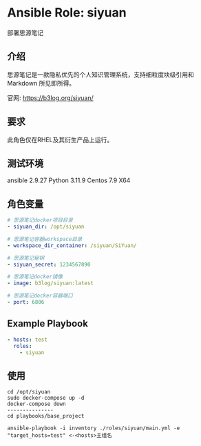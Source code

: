 # Ansible Role: siyuan
部署思源笔记

## 介绍
思源笔记是一款隐私优先的个人知识管理系统，支持细粒度块级引用和 Markdown 所见即所得。

官网: https://b3log.org/siyuan/

## 要求
此角色仅在RHEL及其衍生产品上运行。

## 测试环境
ansible 2.9.27
Python 3.11.9
Centos 7.9 X64

## 角色变量
```yaml
# 思源笔记docker项目目录
- siyuan_dir: /opt/siyuan

# 思源笔记容器workspace目录
- workspace_dir_container: /siyuan/SiYuan/

# 思源笔记秘钥
- siyuan_secret: 1234567890

# 思源笔记docker镜像
- image: b3log/siyuan:latest

# 思源笔记docker容器端口
- port: 6806
```

## Example Playbook
```yaml
- hosts: test
  roles:
    - siyuan
```

## 使用
```shell
cd /opt/siyuan
sudo docker-compose up -d
docker-compose down
---------------
cd playbooks/base_project

ansible-playbook -i inventory ./roles/siyuan/main.yml -e "target_hosts=test" <-<hosts>主组名

```